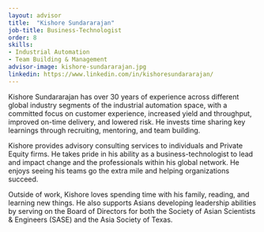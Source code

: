 ```yaml
---
layout: advisor
title:  "Kishore Sundararajan"
job-title: Business-Technologist
order: 8
skills:
- Industrial Automation
- Team Building & Management
advisor-image: kishore-sundararajan.jpg
linkedin: https://www.linkedin.com/in/kishoresundararajan/
---
```

Kishore Sundararajan has over 30 years of experience across different global industry segments of the industrial automation space, with a committed focus on customer experience, increased yield and throughput, improved on-time delivery, and lowered risk. He invests time sharing key learnings through recruiting, mentoring, and team building.

Kishore provides advisory consulting services to individuals and Private Equity firms. He takes pride in his ability as a business-technologist to lead and impact change and the professionals within his global network. He enjoys seeing his teams go the extra mile and helping organizations succeed. 

Outside of work, Kishore loves spending time with his family, reading, and learning new things. He also supports Asians developing leadership abilities by serving on the Board of Directors for both the Society of Asian Scientists & Engineers (SASE) and the Asia Society of Texas.
